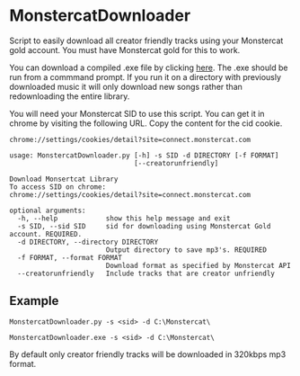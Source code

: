 # MonstercatDownloader

Script to easily download all creator friendly tracks using your Monstercat gold account. You must have Monstercat gold for this to work.

You can download a compiled .exe file by clicking [here](https://github.com/Purkinjee/MonstercatDownloader/releases/tag/0.2). The .exe should be run from a commmand prompt. If you run it on a directory with previously downloaded music it will only download new songs rather than redownloading the entire library.

You will need your Monstercat SID to use this script. You can get it in chrome by visiting the following URL. Copy the content for the cid cookie.
```
chrome://settings/cookies/detail?site=connect.monstercat.com
```

```
usage: MonstercatDownloader.py [-h] -s SID -d DIRECTORY [-f FORMAT]
                               [--creatorunfriendly]

Download Monsertcat Library
To access SID on chrome:
chrome://settings/cookies/detail?site=connect.monstercat.com

optional arguments:
  -h, --help            show this help message and exit
  -s SID, --sid SID     sid for downloading using Monstercat Gold account. REQUIRED.
  -d DIRECTORY, --directory DIRECTORY
                        Output directory to save mp3's. REQUIRED
  -f FORMAT, --format FORMAT
                        Download format as specified by Monstercat API
  --creatorunfriendly   Include tracks that are creator unfriendly
```

## Example
```
MonstercatDownloader.py -s <sid> -d C:\Monstercat\
```
```
MonstercatDownloader.exe -s <sid> -d C:\Monstercat\
```
By default only creator friendly tracks will be downloaded in 320kbps mp3 format.
